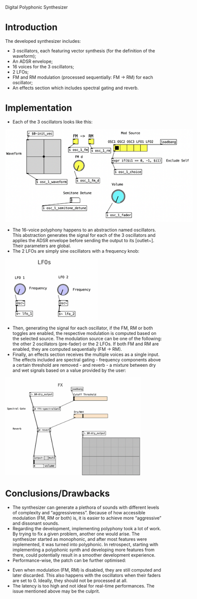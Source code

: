 <html><head><meta content="text/html; charset=UTF-8" http-equiv="content-type"></head><body  class="c21 doc-content"><p class="c12 title" id="h.76i54zcn85sl"><span class="c6 c16">Digital Polyphonic Synthesizer</span></p><p class="c12 subtitle" id="h.a61775ggfdzf"></p><h1 class="c14" id="h.oev555f95pwz"><span class="c10 c7">Introduction</span></h1><p class="c2"></p><p class="c2"><span class="c9 c7">The developed synthesizer includes:</span></p><ul class="c0 lst-kix_zaanaadxqf06-0 start"><li class="c2 c4 li-bullet-0"><span class="c6">3 oscillators</span><span class="c7">, each featuring </span><span class="c6">vector synthesis</span><span class="c7">&nbsp;</span><span class="c9 c7">(for the definition of the waveform);</span></li><li class="c2 c4 li-bullet-0"><span class="c7">An </span><span class="c6">ADSR </span><span class="c9 c7">envelope;</span></li><li class="c2 c4 li-bullet-0"><span class="c6">16 voices</span><span class="c9 c7">&nbsp;for the 3 oscillators;</span></li><li class="c2 c4 li-bullet-0"><span class="c6">2 LFOs</span><span class="c9 c7">;</span></li><li class="c2 c4 li-bullet-0"><span class="c6">FM</span><span class="c7">&nbsp;and </span><span class="c6">RM modulation </span><span class="c7">(processed sequentially: FM &rarr; RM)</span><span class="c6">&nbsp;</span><span class="c7 c9">for each oscillator;</span></li><li class="c2 c4 li-bullet-0"><span class="c7">An effects section which includes </span><span class="c6">spectral gating</span><span class="c7">&nbsp;and </span><span class="c6">reverb</span><span class="c9 c7">.</span></li></ul><h1 class="c2 c8" id="h.zd53lp9yckcg"><span class="c7 c10"></span></h1><h1 class="c2 c17" id="h.s49xd6f04y09"><span class="c10 c7">Implementation</span></h1><ul class="c0 lst-kix_68ngp6j5o2i7-0 start"><li class="c2 c4 li-bullet-0"><span class="c1">Each of the 3 oscillators looks like this:</span></li></ul><p class="c11"><span class="c1"></span></p><p class="c13"><span style="overflow: hidden; display: inline-block; margin: 0.00px 0.00px; border: 0.00px solid #000000; transform: rotate(0.00rad) translateZ(0px); -webkit-transform: rotate(0.00rad) translateZ(0px); width: 601.70px; height: 298.67px;"><img alt="" src="images/image3.png" style="width: 601.70px; height: 298.67px; margin-left: 0.00px; margin-top: 0.00px; transform: rotate(0.00rad) translateZ(0px); -webkit-transform: rotate(0.00rad) translateZ(0px);" title=""></span></p><p class="c13 c20"><span class="c1"></span></p><ul class="c0 lst-kix_kzqr5gndgttl-0 start"><li class="c2 c4 li-bullet-0"><span>The 16-voice polyphony happens to an abstraction named </span><span class="c19">oscillators</span><span class="c1">. This abstraction generates the signal for each of the 3 oscillators and applies the ADSR envelope before sending the output to its [outlet~]. Their parameters are global.</span></li><li class="c2 c4 li-bullet-0"><span class="c1">The 2 LFOs are simply sine oscillators with a frequency knob:</span></li></ul><p class="c13"><span style="overflow: hidden; display: inline-block; margin: 0.00px 0.00px; border: 0.00px solid #000000; transform: rotate(0.00rad) translateZ(0px); -webkit-transform: rotate(0.00rad) translateZ(0px); width: 295.65px; height: 199.61px;"><img alt="" src="images/image2.png" style="width: 295.65px; height: 213.27px; margin-left: 0.00px; margin-top: -13.66px; transform: rotate(0.00rad) translateZ(0px); -webkit-transform: rotate(0.00rad) translateZ(0px);" title=""></span></p><ul class="c0 lst-kix_olnjc5p1yfh6-0 start"><li class="c2 c4 li-bullet-0"><span class="c1">Then, generating the signal for each oscillator, if the FM, RM or both toggles are enabled, the respective modulation is computed based on the selected source. The modulation source can be one of the following: the other 2 oscillators (pre-fader) or the 2 LFOs. If both FM and RM are enabled, they are computed sequentially (FM &rarr; RM).</span></li><li class="c2 c4 li-bullet-0"><span class="c1">Finally, an effects section receives the multiple voices as a single input. The effects included are spectral gating - frequency components above a certain threshold are removed - and reverb - a mixture between dry and wet signals based on a value provided by the user:</span></li></ul><p class="c13"><span style="overflow: hidden; display: inline-block; margin: 0.00px 0.00px; border: 0.00px solid #000000; transform: rotate(0.00rad) translateZ(0px); -webkit-transform: rotate(0.00rad) translateZ(0px); width: 436.21px; height: 314.12px;"><img alt="" src="images/image1.png" style="width: 436.21px; height: 314.12px; margin-left: 0.00px; margin-top: 0.00px; transform: rotate(0.00rad) translateZ(0px); -webkit-transform: rotate(0.00rad) translateZ(0px);" title=""></span></p><p class="c11"><span class="c1"></span></p><p class="c5"><span class="c1"></span></p><p class="c11"><span class="c1"></span></p><h1 class="c14" id="h.h14bxmpbctpk"><span class="c10 c7">Conclusions/Drawbacks</span></h1><ul class="c0 lst-kix_1yadyxhfjwcb-0 start"><li class="c2 c4 li-bullet-0"><span class="c1">The synthesizer can generate a plethora of sounds with different levels of complexity and &ldquo;aggressiveness&rdquo;. Because of how accessible modulation (FM, RM or both) is, it is easier to achieve more &ldquo;aggressive&rdquo; and dissonant sounds.</span></li><li class="c2 c4 li-bullet-0"><span class="c1">Regarding the development, implementing polyphony took a lot of work. By trying to fix a given problem, another one would arise. The synthesizer started as monophonic, and after most features were implemented, it was turned into polyphonic. In retrospect, starting with implementing a polyphonic synth and developing more features from there, could potentially result in a smoother development experience.</span></li><li class="c2 c4 li-bullet-0"><span class="c1">Performance-wise, the patch can be further optimised: </span></li></ul><ul class="c0 lst-kix_1yadyxhfjwcb-1 start"><li class="c2 c3 li-bullet-0"><span class="c1">Even when modulation (FM, RM) is disabled, they are still computed and later discarded. This also happens with the oscillators when their faders are set to 0. Ideally, they should not be processed at all.</span></li><li class="c2 c3 li-bullet-0"><span>The latency is too high and not ideal for real-time performances. The issue mentioned above may be the culprit.</span></li></ul></body></html>